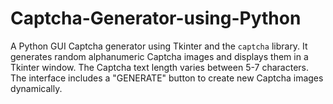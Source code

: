 # Captcha-Generator-using-Python
A Python GUI Captcha generator using Tkinter and the `captcha` library. It generates random alphanumeric Captcha images and displays them in a Tkinter window. The Captcha text length varies between 5-7 characters. The interface includes a "GENERATE" button to create new Captcha images dynamically.
